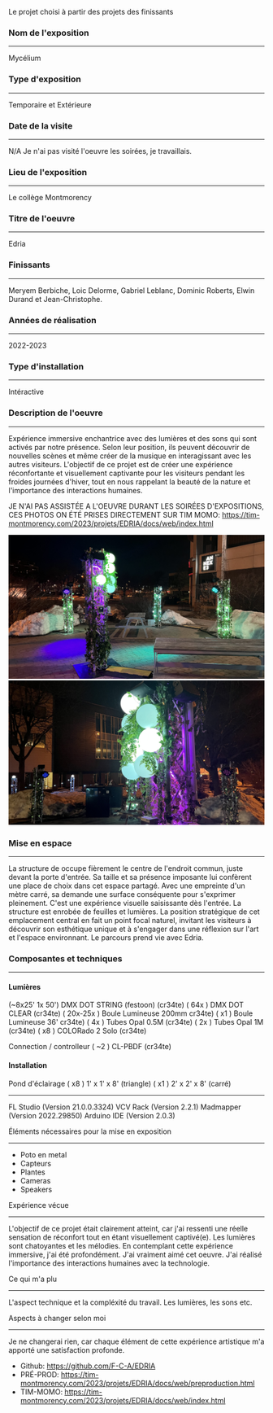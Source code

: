 Le projet choisi à partir des projets des finissants


### Nom de l'exposition
____________________________________________________
Mycélium


### Type d'exposition
____________________________________________________
Temporaire et Extérieure


### Date de la visite
____________________________________________________
N/A 
Je n'ai pas visité l'oeuvre les soirées, je travaillais. 


### Lieu de l'exposition
____________________________________________________
Le collège Montmorency 


### Titre de l'oeuvre
____________________________________________________
Edria

### Finissants 
___________________________________________________________________________________________________
Meryem Berbiche, Loic Delorme, Gabriel Leblanc, Dominic Roberts, Elwin Durand et Jean-Christophe.


### Années de réalisation
____________________________________________________
2022-2023


### Type d'installation
____________________________________________________
Intéractive


### Description de l'oeuvre
_______________________________________________________________________________________________________________________________________________________________________
Expérience immersive enchantrice avec des lumières et des sons qui sont activés par notre présence. Selon leur position, ils peuvent découvrir de nouvelles scènes et même créer de la musique en interagissant avec les autres visiteurs. L'objectif de ce projet est de créer une expérience réconfortante et visuellement captivante pour les visiteurs pendant les froides journées d'hiver, tout en nous rappelant la beauté de la nature et l'importance des interactions humaines.


JE N'AI PAS ASSISTÉE A L'OEUVRE DURANT LES SOIRÉES D'EXPOSITIONS, CES PHOTOS ON ÉTÉ PRISES DIRECTEMENT SUR TIM MOMO:
https://tim-montmorency.com/2023/projets/EDRIA/docs/web/index.html

![poteau](medias/poteau.jpg)
![central](medias/central.jpg)



### Mise en espace
____________________________________________________
La structure de occupe fièrement le centre de l'endroit commun, juste devant la porte d'entrée. Sa taille et sa présence imposante lui confèrent une place de choix dans cet espace partagé. Avec une empreinte d'un mètre carré, sa demande une surface conséquente pour s'exprimer pleinement. C'est une expérience visuelle saisissante dès l'entrée. La structure est enrobée de feuilles et lumières. La position stratégique de cet emplacement central en fait un point focal naturel, invitant les visiteurs à découvrir son esthétique unique et à s'engager dans une réflexion sur l'art et l'espace environnant. Le parcours prend vie avec Edria.

### Composantes et techniques
____________________________________________________

#### Lumières

(~8x25' 1x 50') DMX DOT STRING (festoon) (cr34te)
( 64x ) DMX DOT CLEAR (cr34te)
( 20x-25x ) Boule Lumineuse 200mm cr34te)
( x1 ) Boule Lumineuse 36' cr34te)
( 4x ) Tubes Opal 0.5M (cr34te)
( 2x ) Tubes Opal 1M (cr34te)
( x8 ) COLORado 2 Solo (cr34te)

Connection / controlleur
( ~2 ) CL-PBDF (cr34te)

#### Installation

Pond d'éclairage
( x8 ) 1' x 1' x 8' (triangle)
( x1 ) 2' x 2' x 8' (carré)
____________________________________________________

FL Studio (Version 21.0.0.3324)
VCV Rack (Version 2.2.1)
Madmapper (Version 2022.29850)
Arduino IDE (Version 2.0.3)





Éléments nécessaires pour la mise en exposition
____________________________________________________
- Poto en metal
- Capteurs
- Plantes
- Cameras
- Speakers


Expérience vécue
_______________________________________________________________________________________________________________________________________________________________________
L'objectif de ce projet était clairement atteint, car j'ai ressenti une réelle sensation de réconfort tout en étant visuellement captivé(e). Les lumières sont chatoyantes et les mélodies. En contemplant cette expérience immersive, j'ai été profondément. J'ai vraiment aimé cet oeuvre. J'ai réalisé l'importance des interactions humaines avec la technologie. 

Ce qui m'a plu
_______________________________________________________________________________________________________________________________________________________________________
L'aspect technique et la compléxité du travail. Les lumières, les sons etc. 

Aspects à changer selon moi
_______________________________________________________________________________________________________________________________________________________________________
Je ne changerai rien, car chaque élément de cette expérience artistique m'a apporté une satisfaction profonde.


- Github: https://github.com/F-C-A/EDRIA
- PRÉ-PROD: https://tim-montmorency.com/2023/projets/EDRIA/docs/web/preproduction.html
- TIM-MOMO: https://tim-montmorency.com/2023/projets/EDRIA/docs/web/index.html

